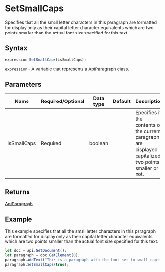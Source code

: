 # SetSmallCaps

Specifies that all the small letter characters in this paragraph are formatted for display only as their capital
letter character equivalents which are two points smaller than the actual font size specified for this text.

## Syntax

```javascript
expression.SetSmallCaps(isSmallCaps);
```

`expression` - A variable that represents a [ApiParagraph](../ApiParagraph.md) class.

## Parameters

| **Name** | **Required/Optional** | **Data type** | **Default** | **Description** |
| ------------- | ------------- | ------------- | ------------- | ------------- |
| isSmallCaps | Required | boolean |  | Specifies if the contents of the current paragraph are displayed capitalized two points smaller or not. |

## Returns

[ApiParagraph](../../ApiParagraph/ApiParagraph.md)

## Example

This example specifies that all the small letter characters in this paragraph are formatted for display only as their capital letter character equivalents which are two points smaller than the actual font size specified for this text.

```javascript
let doc = Api.GetDocument();
let paragraph = doc.GetElement(0);
paragraph.AddText("This is a paragraph with the font set to small capitalized letters.");
paragraph.SetSmallCaps(true);
```
